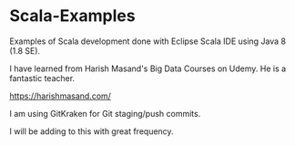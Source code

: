 # Scala-Examples
Examples of Scala development done with Eclipse Scala IDE using Java 8 (1.8 SE).

I have learned from Harish Masand's Big Data Courses on Udemy. He is a fantastic teacher.

https://harishmasand.com/

I am using GitKraken for Git staging/push commits.

I will be adding to this with great frequency.
